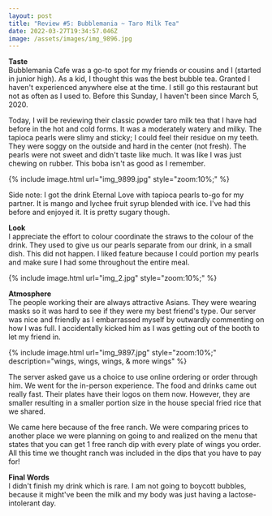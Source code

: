```yaml
---
layout: post
title: "Review #5: Bubblemania ~ Taro Milk Tea"
date: 2022-03-27T19:34:57.046Z
image: /assets/images/img_9896.jpg
---
```

**Taste**\
Bubblemania Cafe was a go-to spot for my friends or cousins and I (started in junior high). As a kid, I thought this was the best bubble tea. Granted I haven't experienced anywhere else at the time. I still go this restaurant but not as often as I used to. Before this Sunday, I haven't been since March 5, 2020.

Today, I will be reviewing their classic powder taro milk tea that I have had before in the hot and cold forms. It was a moderately watery and milky. The tapioca pearls were slimy and sticky; I could feel their residue on my teeth. They were soggy on the outside and hard in the center (not fresh). The pearls were not sweet and didn't taste like much. It was like I was just chewing on rubber. This boba isn't as good as I remember.

{% include image.html url="img_9899.jpg" style="zoom:10%;" %}

Side note: I got the drink Eternal Love with tapioca pearls to-go for my partner. It is mango and lychee fruit syrup blended with ice. I've had this before and enjoyed it. It is pretty sugary though.

**Look**\
I appreciate the effort to colour coordinate the straws to the colour of the drink. They used to give us our pearls separate from our drink, in a small dish. This did not happen. I liked feature because I could portion my pearls and make sure I had some throughout the entire meal.

{% include image.html url="img_2.jpg" style="zoom:10%;" %}

**Atmosphere**\
The people working their are always attractive Asians. They were wearing masks so it was hard to see if they were my best friend's type. Our server was nice and friendly as I embarrassed myself by outwardly commenting on how I was full. I accidentally kicked him as I was getting out of the booth to let my friend in.

{% include image.html url="img_9897.jpg" style="zoom:10%;" description="wings, wings, wings, & more wings" %}

The server asked gave us a choice to use online ordering or order through him. We went for the in-person experience. The food and drinks came out really fast. Their plates have their logos on them now. However, they are smaller resulting in a smaller portion size in the house special fried rice that we shared.

We came here because of the free ranch. We were comparing prices to another place we were planning on going to and realized on the menu that states that you can get 1 free ranch dip with every plate of wings you order. All this time we thought ranch was included in the dips that you have to pay for!

**Final Words**\
I didn't finish my drink which is rare. I am not going to boycott bubbles, because it might've been the milk and my body was just having a lactose-intolerant day.